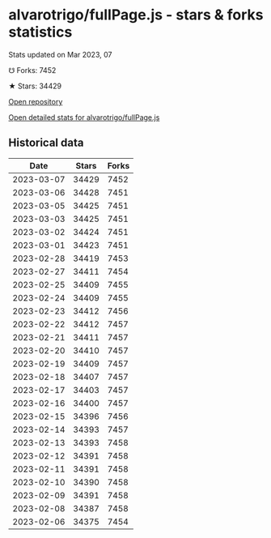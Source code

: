 # alvarotrigo/fullPage.js - stars & forks statistics

Stats updated on Mar 2023, 07

☋ Forks: 7452

★ Stars: 34429

[Open repository](https://github.com/alvarotrigo/fullPage.js)

[Open detailed stats for alvarotrigo/fullPage.js](https://reviewgithub.com/rep/alvarotrigo/fullPage.js)

## Historical data
| Date | Stars | Forks |
|------|-------|-------|
| 2023-03-07 | 34429 | 7452 | 
| 2023-03-06 | 34428 | 7451 | 
| 2023-03-05 | 34425 | 7451 | 
| 2023-03-03 | 34425 | 7451 | 
| 2023-03-02 | 34424 | 7451 | 
| 2023-03-01 | 34423 | 7451 | 
| 2023-02-28 | 34419 | 7453 | 
| 2023-02-27 | 34411 | 7454 | 
| 2023-02-25 | 34409 | 7455 | 
| 2023-02-24 | 34409 | 7455 | 
| 2023-02-23 | 34412 | 7456 | 
| 2023-02-22 | 34412 | 7457 | 
| 2023-02-21 | 34411 | 7457 | 
| 2023-02-20 | 34410 | 7457 | 
| 2023-02-19 | 34409 | 7457 | 
| 2023-02-18 | 34407 | 7457 | 
| 2023-02-17 | 34403 | 7457 | 
| 2023-02-16 | 34400 | 7457 | 
| 2023-02-15 | 34396 | 7456 | 
| 2023-02-14 | 34393 | 7457 | 
| 2023-02-13 | 34393 | 7458 | 
| 2023-02-12 | 34391 | 7458 | 
| 2023-02-11 | 34391 | 7458 | 
| 2023-02-10 | 34390 | 7458 | 
| 2023-02-09 | 34391 | 7458 | 
| 2023-02-08 | 34387 | 7458 | 
| 2023-02-06 | 34375 | 7454 | 

